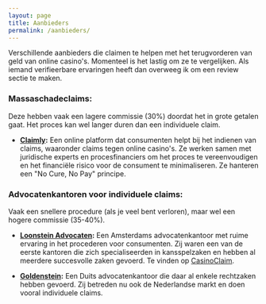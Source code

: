 ```yaml
---
layout: page
title: Aanbieders
permalink: /aanbieders/
---
```


Verschillende aanbieders die claimen te helpen met het terugvorderen van geld van online casino's. Momenteel is het lastig om ze te vergelijken. Als iemand verifieerbare ervaringen heeft dan overweeg ik om een review sectie te maken.

### Massaschadeclaims:
Deze hebben vaak een lagere commissie (30%) doordat het in grote getalen gaat. Het proces kan wel langer duren dan een individuele claim.

* **[Claimly](https://www.claimly.nl/online-gokken-geld-terug):** Een online platform dat consumenten helpt bij het indienen van claims, waaronder claims tegen online casino's. Ze werken samen met juridische experts en procesfinanciers om het proces te vereenvoudigen en het financiële risico voor de consument te minimaliseren. Ze hanteren een "No Cure, No Pay" principe.


### Advocatenkantoren voor individuele claims:
Vaak een snellere procedure (als je veel bent verloren), maar wel een hogere commissie (35-40%).

* **[Loonstein Advocaten](https://loonsteinadvocaten.nl/rechtsgebieden/geldverlies-bij-online-casinos/):** Een Amsterdams advocatenkantoor met ruime ervaring in het procederen voor consumenten. Zij waren een van de eerste kantoren die zich specialiseerden in kansspelzaken en hebben al meerdere succesvolle zaken gevoerd. Te vinden op [CasinoClaim](https://casino-claim.nl).

* **[Goldenstein](https://www.goldenstein.nl/online-gokken-geld-terug):** Een Duits advocatenkantoor die daar al enkele rechtzaken hebben gevoerd. Zij betreden nu ook de Nederlandse markt en doen vooral individuele claims.
